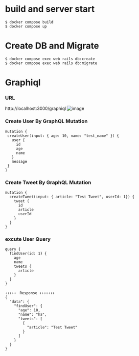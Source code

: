 #  build and server start
```
$ docker compose build
$ docker compose up
```

 
 # Create DB and Migrate
 ```
 $ docker compose exec web rails db:create
 $ docker compose exec web rails db:migrate
 ```
 
 # Graphiql
 ### URL
 http://localhost:3000/graphiql
 ![image](https://github.com/kwshd1122/exam_graphql/assets/13035016/a10e910b-751e-467e-a541-a7ddb3cf5a9a)
 
 ### Create User By GraphQL Mutation
 ```
 mutation {
  createUser(input: { age: 10, name: "test_name" }) {
    user {
      id
      age
      name
    }
    message
  }
}
 ```
 
### Create Tweet By GraphQL Mutation
```
mutation {
  createTweet(input: { article: "Test Tweet", userId: 1}) {
    tweet {
      id
      article
      userId
    }
  }
}
```

### excute User Query
```
query {
  findUser(id: 1) {
    age
    name
    tweets {
      article
    }
  }
}

↓↓↓↓↓　Response ↓↓↓↓↓↓↓
{
  "data": {
    "findUser": {
      "age": 10,
      "name": "ha",
      "tweets": [
        {
          "article": "Test Tweet"
        }
      ]
    }
  }
}
```
 
